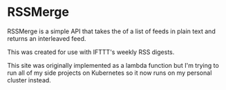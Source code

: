 # RSSMerge

RSSMerge is a simple API that takes the of a list of feeds in plain text and
returns an interleaved feed.

This was created for use with IFTTT's weekly RSS digests.

This site was originally implemented as a lambda function but I'm trying to run
all of my side projects on Kubernetes so it now runs on my personal cluster
instead.
